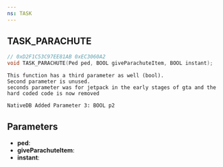 ```yaml
---
ns: TASK
---
```

## TASK_PARACHUTE

```c
// 0xD2F1C53C97EE81AB 0xEC3060A2
void TASK_PARACHUTE(Ped ped, BOOL giveParachuteItem, BOOL instant);
```

```
This function has a third parameter as well (bool).  
Second parameter is unused.  
seconds parameter was for jetpack in the early stages of gta and the hard coded code is now removed  
```

```
NativeDB Added Parameter 3: BOOL p2
```

## Parameters
* **ped**: 
* **giveParachuteItem**: 
* **instant**: 

